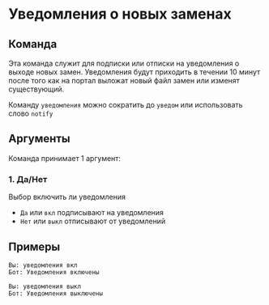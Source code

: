 # Уведомления о новых заменах

## Команда

Эта команда служит для подписки или отписки на уведомления о выходе новых замен. Уведомления будут приходить в течении 10 минут после того как на портал выложат новый файл замен или изменят существующий.

Команду `уведомления` можно сократить до `уведом` или использовать слово `notify`

## Аргументы

Команда принимает 1 аргумент:

### 1. Да/Нет

Выбор включить ли уведомления

- `Да` или `вкл` подписывают на уведомления
- `Нет` или `выкл` отписывают от уведомлений

## Примеры

```
Вы: уведомления вкл
Бот: Уведомления включены
```

```
Вы: уведомления выкл
Бот: Уведомления выключены
```
